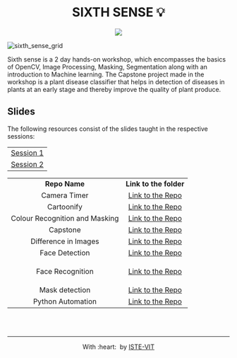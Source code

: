 <h1 align="center"> SIXTH SENSE 💡</h1>

<p align="center">
 <img src="https://user-images.githubusercontent.com/71590944/111881788-33353b80-89d8-11eb-9db1-746eba087b05.png" > <br> 
</p>
	
![sixth_sense_grid](https://user-images.githubusercontent.com/72293452/142650218-f8e8002e-8e13-4c5f-b296-2ba5803a76cf.png)

Sixth sense is a 2 day hands-on workshop, which encompasses the basics of OpenCV, Image Processing, Masking, Segmentation along with an introduction to Machine learning. The Capstone project made in the workshop is a plant disease classifier that helps in detection of diseases in plants at an early stage and thereby improve the quality of plant produce.



<h2>Slides</h2>
	
The following resources consist of the slides taught in the respective sessions: 
	

<table align="center">
<tbody>
	
<tr>		

<td align="center">
<a href="https://docs.google.com/presentation/d/14M40TtkifazEyAACvKdSq-cY0D_KIH61l-bY4b2PGBI/edit#slide=id.gfc64569471_0_213">Session 1</a>
</td>
	
</tr>
 
<tr>


<td align="center">
<a href="https://docs.google.com/presentation/d/1VVkBe9NaExBnfDRXCtxNSz-R7BQznv47_CwD5wP7HzY/edit#slide=id.g10295189b13_0_11">Session 2</a>
</td>
	
</tr>
	
</tbody>
</table>
	

<table align="center">
<tbody>
	
<tr>		
<td align="center" >
<span><b><center>Repo Name</center></b></span>
</td>

<td align="center">
<span><b><center>Link to the folder</center></b></span>
</td>
</tr>

<tr>
<td align="center" >
<span><center>Camera Timer</center></span>
</td>

<td align="center">
<a href="https://github.com/ISTE-VIT/Sixth-Sense/tree/main/Camera_timer">Link to the Repo</a>
</td>
</tr>

<tr>
<td align="center">
<span><center>Cartoonify</center></span>
</td>
<td align="center">
<a href="https://github.com/ISTE-VIT/Sixth-Sense/tree/main/cartoonify">Link to the Repo</a>
</td>
</tr>
  
<tr>
<td align="center">
<span><center> Colour Recognition and Masking</center></span>
</td>
<td align="center">
<a href="https://github.com/ISTE-VIT/Sixth-Sense/tree/main/Colour%20Recognition%20and%20Masking">Link to the Repo</a>
</td>
</tr>
  
<tr>
<td align="center">
<span><center>Capstone</center></span>
</td>
<td align="center">
<a href="https://github.com/ISTE-VIT/Sixth-Sense/tree/main/Capstone">Link to the Repo</a>
</td>
</tr>

<tr>
<td align="center">
<span><center> Difference in Images</center></span>
</td>
<td align="center">
<a href="https://github.com/ISTE-VIT/Sixth-Sense/tree/main/Find%20Difference%20in%20Images">Link to the Repo</a>
</td>
</tr>
  
<tr>
<td align="center">
<span><center>Face Detection</center></span>
</td>
<td align="center">
<a href="https://github.com/ISTE-VIT/Sixth-Sense/tree/main/Face%20Detection">Link to the Repo</a>
</td>
</tr>

<tr>
<td align="center">
<span><center>Face Recognition</center></span>
</td>
<td align="center">

<a href="https://github.com/ISTE-VIT/Sixth-Sense/tree/main/Face%20Recognition">Link to the Repo</a>
</td>
</tr>
  
<tr>
<td align="center">
<span><center> Mask detection</center></span>
</td>
<td align="center">
<a href="https://github.com/ISTE-VIT/Sixth-Sense/tree/main/Mask%20Detection">Link to the Repo</a>
</td>
</tr>

<tr>
<td align="center">
<span><center> Python Automation</center></span>
</td>
<td align="center">
<a href="https://github.com/ISTE-VIT/Sixth-Sense/tree/main/Python%20Automation">Link to the Repo</a>
</td>
</tr>
</tbody>
</table>
	

<br>
<br>
<hr>
<p align="center">
	With :heart: &nbsp;by <a href="https://istevit.in/" target="_blank">ISTE-VIT</a>
</p>
	
